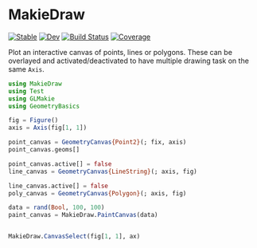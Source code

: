 # MakieDraw

[![Stable](https://img.shields.io/badge/docs-stable-blue.svg)](https://rafaqz.github.io/MakieDraw.jl/stable/)
[![Dev](https://img.shields.io/badge/docs-dev-blue.svg)](https://rafaqz.github.io/MakieDraw.jl/dev/)
[![Build Status](https://github.com/rafaqz/MakieDraw.jl/actions/workflows/CI.yml/badge.svg?branch=main)](https://github.com/rafaqz/MakieDraw.jl/actions/workflows/CI.yml?query=branch%3Amain)
[![Coverage](https://codecov.io/gh/rafaqz/MakieDraw.jl/branch/main/graph/badge.svg)](https://codecov.io/gh/rafaqz/MakieDraw.jl)


Plot an interactive canvas of points, lines or polygons. These can be overlayed
and activated/deactivated to have multiple drawing task on the same `Axis`.


```julia
using MakieDraw
using Test
using GLMakie
using GeometryBasics

fig = Figure()
axis = Axis(fig[1, 1])

point_canvas = GeometryCanvas{Point2}(; fix, axis)
point_canvas.geoms[]

point_canvas.active[] = false
line_canvas = GeometryCanvas{LineString}(; axis, fig)

line_canvas.active[] = false
poly_canvas = GeometryCanvas{Polygon}(; axis, fig)

data = rand(Bool, 100, 100)
paint_canvas = MakieDraw.PaintCanvas(data)


MakieDraw.CanvasSelect(fig[1, 1], ax)
```
